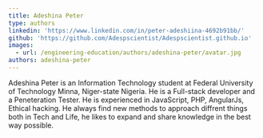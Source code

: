 ```yaml
---
title: Adeshina Peter
type: authors
linkedin: 'https://www.linkedin.com/in/peter-adeshiina-4692b91bb/'
github: 'https://github.com/Adespscientist/Adespscientist.github.io'
images:
  - url: /engineering-education/authors/adeshina-peter/avatar.jpg
authors: adeshina-peter
---
```

Adeshina Peter is an Information Technology student at Federal University of Technology Minna, Niger-state Nigeria. He is a Full-stack developer and a Peneteration Tester. He is experienced in JavaScript, PHP, AngularJs, Ethical hacking. He always find new methods to approach diffrent things both in Tech and Life, he likes to expand and share knowledge in the best way possible.

